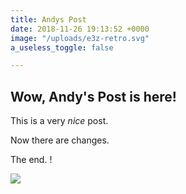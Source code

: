 ```yaml
---
title: Andys Post
date: 2018-11-26 19:13:52 +0000
image: "/uploads/e3z-retro.svg"
a_useless_toggle: false

---
```

## Wow, Andy's Post is here!

This is a very _nice_ post.

Now there are changes.

The end. !

![](/uploads/e3z-retro.svg)